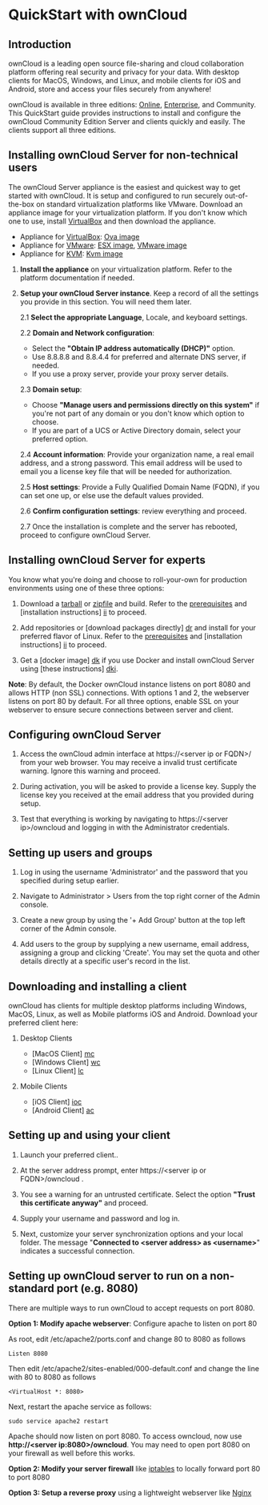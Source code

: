 # QuickStart with ownCloud

## Introduction

ownCloud is a leading open source file-sharing and cloud collaboration platform offering real security and privacy for your data. With desktop clients for MacOS, Windows, and Linux, and mobile clients for iOS and Android, store and access your files securely from anywhere!

ownCloud is available in three editions: [Online], [Enterprise], and Community. This QuickStart guide provides instructions to install and configure the ownCloud Community Edition Server and clients quickly and easily. The clients support all three editions.

[Online]: https://owncloud.online/
[Enterprise]: https://owncloud.com/product-enterprise/


## Installing ownCloud Server for non-technical users

The ownCloud Server appliance is the easiest and quickest way to get started with ownCloud. It is setup and configured to run securely out-of-the-box on standard virtualization platforms like VMware. Download an appliance image for your virtualization platform. If you don't know which one to use, install [VirtualBox] and then download the appliance.

* Appliance for [VirtualBox]: [Ova image]
* Appliance for [VMware]: [ESX image], [VMware image]
* Appliance for [KVM]: [Kvm image]

[VMware]: https://www.vmware.com/
[VirtualBox]: https://www.virtualbox.org/
[KVM]: https://www.linux-kvm.org/page/Main_Page
[Ova image]: https://appcenter.software-univention.de/univention-apps/current/owncloud/Univention-App-owncloud-virtualbox.ova
[ESX image]: https://appcenter.software-univention.de/univention-apps/current/owncloud/Univention-App-owncloud-ESX.ova
[Kvm image]: https://appcenter.software-univention.de/univention-apps/current/owncloud/Univention-App-owncloud-KVM.qcow2
[VMware image]: https://appcenter.software-univention.de/univention-apps/current/owncloud/Univention-App-owncloud-vmware.zip

1.	**Install the appliance** on your virtualization platform. Refer to the platform documentation if needed.

2.	**Setup your ownCloud Server instance**. Keep a record of all the settings you provide in this section. You will need them later. 

	2.1	**Select the appropriate Language**, Locale, and keyboard settings.
	
	2.2	**Domain and Network configuration**:
	* Select the **"Obtain IP address automatically (DHCP)"** option.
	* Use 8.8.8.8 and 8.8.4.4 for preferred and alternate DNS server, if needed.
	* If you use a proxy server, provide your proxy server details.

	2.3 **Domain setup**:
	* Choose **"Manage users and permissions directly on this system"** if you're not part of any domain or you don't know which option to choose.
	* If you are part of a UCS or Active Directory domain, select your preferred option.
		
	2.4 **Account information**:
		Provide your organization name, a real email address, and a strong password. This email address will be used to email you a license key file that will be needed for authorization.
		
	2.5 **Host settings**:
		Provide a Fully Qualified Domain Name (FQDN), if you can set one up, or else use the  default values provided. 
		
	2.6 **Confirm configuration settings**: review everything and proceed.
	
	2.7 Once the installation is complete and the server has rebooted, proceed to configure ownCloud Server.


## Installing ownCloud Server for experts

You know what you're doing and choose to roll-your-own for production environments using one of these three options: 

1.	Download a [tarball] or [zipfile] and build. Refer to the [prerequisites] and [installation instructions] [ii] to proceed. 

2.	Add repositories or [download packages directly] [dr] and install for your preferred flavor of Linux. Refer to the [prerequisites] and [installation instructions] [ii] to proceed.  

3.	Get a [docker image] [dk] if you use Docker and install ownCloud Server using [these instructions] [dki]. 

[tarball]: https://download.owncloud.org/community/owncloud-10.2.1.tar.bz2
[zipfile]: https://download.owncloud.org/community/owncloud-10.2.1.zip
[prerequisites]: https://doc.owncloud.org/server/10.2/admin_manual/installation/system_requirements.html
[ii]: https://doc.owncloud.org/server/10.2/admin_manual/installation/manual_installation.html
[dr]: https://download.owncloud.org/download/repositories/production/owncloud/
[dk]: https://hub.docker.com/r/owncloud/server/
[dki]: https://doc.owncloud.org/server/latest/admin_manual/installation/docker/

**Note**: By default, the Docker ownCloud instance listens on port 8080 and allows HTTP (non SSL) connections. With options 1 and 2, the webserver listens on port 80 by default. For all three options, enable SSL on your webserver to ensure secure connections between server and client.


## Configuring ownCloud Server

1. Access the ownCloud admin interface at https://\<server ip or FQDN\>/ from your web browser. You may receive a invalid trust certificate warning. Ignore this warning and proceed.

2. During activation, you will be asked to provide a license key. Supply the license key you received at the email address that you provided during setup.

3. Test that everything is working by navigating to https://\<server ip\>/owncloud and logging in with the Administrator credentials. 

## Setting up users and groups

1. Log in using the username 'Administrator' and the password that you specified during setup earlier.

2. Navigate to Administrator > Users from the top right corner of the Admin console.

3. Create a new group by using the '+ Add Group' button at the top left corner of the Admin console.

4. Add users to the group by supplying a new username, email address, assigning a group and clicking 'Create'. You may set the quota and other details directly at a specific user's record in the list.

## Downloading and installing a client

ownCloud has clients for multiple desktop platforms including Windows, MacOS, Linux, as well as Mobile platforms iOS and Android. Download your preferred client here:

1. Desktop Clients
	*	[MacOS Client] [mc]
	*	[Windows Client] [wc]
	*	[Linux Client] [lc]
	
2.	Mobile Clients
	*	[iOS Client] [ioc]
	*	[Android Client] [ac]

[wc]: https://download.owncloud.com/desktop/stable/ownCloud-2.5.4.11654.11466.msi
[mc]: https://download.owncloud.com/desktop/stable/ownCloud-2.5.4.11456.pkg
[lc]: https://software.opensuse.org/download/package?project=isv:ownCloud:desktop&package=owncloud-client
[ioc]: https://apps.apple.com/app/id1359583808?ls=1
[ac]: https://play.google.com/store/apps/details?id=com.owncloud.android

	
## Setting up and using your client

1. Launch your preferred client..

2. At the server address prompt, enter https://\<server ip or FQDN\>/owncloud .

3. You see a warning for an untrusted certificate. Select the option **"Trust this certificate anyway"** and proceed.

4. Supply your username and password and log in.

5. Next, customize your server synchronization options and your local folder.
The message "**Connected to \<server address\> as \<username\>**" indicates a successful connection.



## Setting up ownCloud server to run on a non-standard port (e.g. 8080)

There are multiple ways to run ownCloud to accept requests on port 8080.

**Option 1: Modify apache webserver**: Configure apache to listen on port 80

As root, edit /etc/apache2/ports.conf and change 80 to 8080 as follows
```
Listen 8080
```
Then edit /etc/apache2/sites-enabled/000-default.conf and change the line with 80 to 8080 as follows
```
<VirtualHost *: 8080>
```
Next, restart the apache service as follows:
```
sudo service apache2 restart
```
Apache should now listen on port 8080. To access owncloud, now use **http://\<server ip:8080\>/owncloud**. You may need to open port 8080 on your firewall as well before this works. 

**Option 2: Modify your server firewall** like [iptables] to locally forward port 80 to port 8080

[iptables]: https://www.netfilter.org/projects/iptables/index.html

**Option 3: Setup a reverse proxy** using a lightweight webserver like [Nginx]

[Nginx]: https://nginx.org/